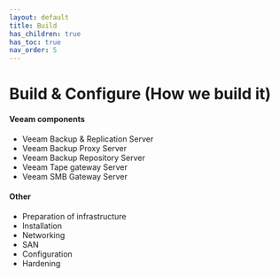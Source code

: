 ```yaml
---
layout: default
title: Build
has_children: true
has_toc: true
nav_order: 5
---
```


# Build & Configure (How we build it)
#### Veeam components
* Veeam Backup & Replication Server
* Veeam Backup Proxy Server
* Veeam Backup Repository Server
* Veeam Tape gateway Server
* Veeam SMB Gateway Server

#### Other

* Preparation of infrastructure
* Installation
* Networking
* SAN
* Configuration
* Hardening
